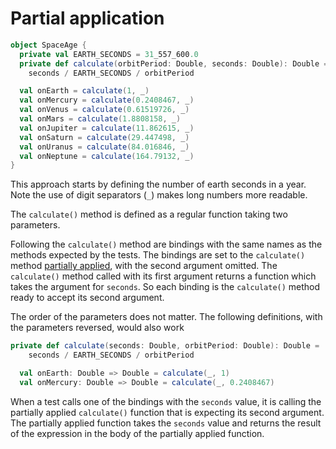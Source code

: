 # Partial application

```scala
object SpaceAge {
  private val EARTH_SECONDS = 31_557_600.0
  private def calculate(orbitPeriod: Double, seconds: Double): Double =
    seconds / EARTH_SECONDS / orbitPeriod

  val onEarth = calculate(1, _)
  val onMercury = calculate(0.2408467, _)
  val onVenus = calculate(0.61519726, _)
  val onMars = calculate(1.8808158, _)
  val onJupiter = calculate(11.862615, _)
  val onSaturn = calculate(29.447498, _)
  val onUranus = calculate(84.016846, _)
  val onNeptune = calculate(164.79132, _)
}
```

This approach starts by defining the number of earth seconds in a year.
Note the use of digit separators (`_`) makes long numbers more readable.

The `calculate()` method is defined as a regular function taking two parameters.

Following the `calculate()` method are bindings with the same names as the methods expected by the tests.
The bindings are set to the `calculate()` method [partially applied][partial-application], with the second argument omitted. 
The `calculate()` method called with its first argument returns a function which takes the argument for `seconds`.
So each binding is the `calculate()` method ready to accept its second argument.

The order of the parameters does not matter.
The following definitions, with the parameters reversed, would also work

```scala
private def calculate(seconds: Double, orbitPeriod: Double): Double =
    seconds / EARTH_SECONDS / orbitPeriod

  val onEarth: Double => Double = calculate(_, 1)
  val onMercury: Double => Double = calculate(_, 0.2408467)
```

When a test calls one of the bindings with the `seconds` value, it is calling the partially applied `calculate()` function that is expecting its second
argument.
The  partially applied function takes the `seconds` value and returns the result of the expression in the body of the  partially applied function.

[partial-application]: https://www.geeksforgeeks.org/scala-partially-applied-functions/
